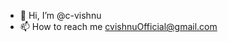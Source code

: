 - 👋 Hi, I’m @c-vishnu
- 📫 How to reach me cvishnuOfficial@gmail.com

<!---
c-vishnu/c-vishnu is a ✨ special ✨ repository because its `README.md` (this file) appears on your GitHub profile.
You can click the Preview link to take a look at your changes.
--->
